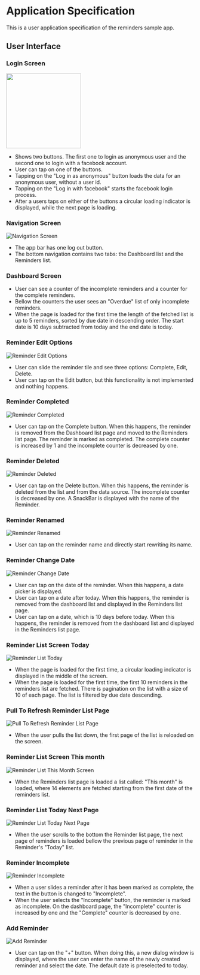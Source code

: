 # Application Specification
This is a user application specification of the reminders sample app.

## User Interface

### Login Screen

[comment]: <> (![Login Screen]&#40;assets/images/login_screen.png&#41;)
<img src="assets/images/login_screen.png" width="200">

  - Shows two buttons. The first one to login as anonymous user and the second one to login with a facebook account.
  - User can tap on one of the buttons.
  - Tapping on the "Log in as anonymous" button loads the data for an anonymous user, without a user id.
  - Tapping on the "Log in with facebook" starts the facebook login process.
  - After a users taps on either of the buttons a circular loading indicator is displayed, while the next page is loading.

### Navigation Screen

![Navigation Screen](assets/images/navigation_screen.png)

  - The app bar has one log out button.
  - The bottom navigation contains two tabs: the Dashboard list and the Reminders list.  

### Dashboard Screen

  - User can see a counter of the incomplete reminders and a counter for the complete reminders.
  - Bellow the counters the user sees an "Overdue" list of only incomplete reminders.
  - When the page is loaded for the first time the length of the fetched list is up to 5 reminders, sorted by due date in descending order. The start date is 10 days subtracted from today and the end date is today.

### Reminder Edit Options

![Reminder Edit Options](assets/images/reminder_edit_options.png)

  - User can slide the reminder tile and see three options: Complete, Edit, Delete.
  - User can tap on the Edit button, but this functionality is not implemented and nothing happens.

### Reminder Completed

![Reminder Completed](assets/images/reminder_completed.png)

  - User can tap on the Complete button. When this happens, the reminder is removed from the Dashboard list page and moved to the Reminders list page. The reminder is marked as completed. The complete counter is increased by 1 and the incomplete counter is decreased by one.

### Reminder Deleted

![Reminder Deleted](assets/images/reminder_deleted.png)

  - User can tap on the Delete button. When this happens, the reminder is deleted from the list and from the data source. The incomplete counter is decreased by one. A SnackBar is displayed with the name of the Reminder.

### Reminder Renamed

![Reminder Renamed](assets/images/reminder_renamed.png)

  - User can tap on the reminder name and directly start rewriting its name.

### Reminder Change Date

![Reminder Change Date](assets/images/reminder_change_date.png)

  - User can tap on the date of the reminder. When this happens, a date picker is displayed.
  - User can tap on a date after today. When this happens, the reminder is removed from the dashboard list and displayed in the Reminders list page.
  - User can tap on a date, which is 10 days before today. When this happens, the reminder is removed from the dashboard list and displayed in the Reminders list page.

### Reminder List Screen Today

![Reminder List Today](assets/images/reminder_list_today.png)

  - When the page is loaded for the first time, a circular loading indicator is displayed in the middle of the screen.
  - When the page is loaded for the first time, the first 10 reminders in the reminders list are fetched. There is pagination on the list with a size of 10 of each page. The list is filtered by due date descending.

### Pull To Refresh Reminder List Page

![Pull To Refresh Reminder List Page](assets/images/pull_to_refresh_reminder_list_page.png)

  - When the user pulls the list down, the first page of the list is reloaded on the screen.

### Reminder List Screen This month

![Reminder List This Month Screen](assets/images/reminder_list_this_month.png)

  - When the Reminders list page is loaded a list called: "This month" is loaded, where 14 elements are fetched starting from the first date of the reminders list.

### Reminder List Today Next Page

![Reminder List Today Next Page](assets/images/reminder_list_today_next_page.png)

  - When the user scrolls to the bottom the Reminder list page, the next page of reminders is loaded bellow the previous page of reminder in the Reminder's "Today" list.

### Reminder Incomplete

![Reminder Incomplete](assets/images/reminder_incomplete.png)
  - When a user slides a reminder after it has been marked as complete, the text in the button is changed to "Incomplete".
  - When the user selects the "Incomplete" button, the reminder is marked as incomplete. On the dashboard page, the "Incomplete" counter is increased by one and the "Complete" counter is decreased by one.

### Add Reminder 

![Add Reminder](assets/images/add_reminder.png)

  - User can tap on the "+" button. When doing this, a new dialog window is displayed, where the user can enter the name of the newly created reminder and select the date. The default date is preselected to today.

